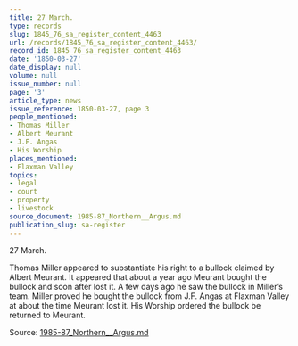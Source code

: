 ```yaml
---
title: 27 March.
type: records
slug: 1845_76_sa_register_content_4463
url: /records/1845_76_sa_register_content_4463/
record_id: 1845_76_sa_register_content_4463
date: '1850-03-27'
date_display: null
volume: null
issue_number: null
page: '3'
article_type: news
issue_reference: 1850-03-27, page 3
people_mentioned:
- Thomas Miller
- Albert Meurant
- J.F. Angas
- His Worship
places_mentioned:
- Flaxman Valley
topics:
- legal
- court
- property
- livestock
source_document: 1985-87_Northern__Argus.md
publication_slug: sa-register
---
```


27 March.

Thomas Miller appeared to substantiate his right to a bullock claimed by Albert Meurant.  It appeared that about a year ago Meurant bought the bullock and soon after lost it.  A few days ago he saw the bullock in Miller’s team.  Miller proved he bought the bullock from J.F. Angas at Flaxman Valley at about the time Meurant lost it.  His Worship ordered the bullock be returned to Meurant.

Source: [1985-87_Northern__Argus.md](/downloads/markdown/1985-87_Northern__Argus.md)
